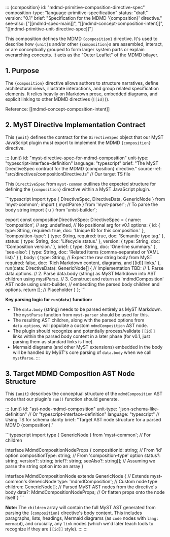 ::: {composition}
id: "mdmd-primitive-composition-directive-spec"
composition-type: "language-primitive-specification"
status: "draft"
version: "0.1"
brief: "Specification for the MDMD '{composition}' directive."
see-also: ["[[mdmd-spec-main]]", "[[mdmd-concept-composition-intent]]", "[[mdmd-primitive-unit-directive-spec]]"]

This composition defines the MDMD `{composition}` directive. It's used to describe
how `{unit}`s and/or other `{composition}`s are assembled, interact, or are
conceptually grouped to form larger system parts or explain overarching concepts.
It acts as the "Outer Leaflet" of the MDMD bilayer.

## 1. Purpose

The `{composition}` directive allows authors to structure narratives, define
architectural views, illustrate interactions, and group related specification
elements. It relies heavily on Markdown prose, embedded diagrams, and explicit
linking to other MDMD directives (`[[id]]`).

Reference: [[mdmd-concept-composition-intent]]

## 2. MyST Directive Implementation Contract

This `{unit}` defines the contract for the `DirectiveSpec` object that our
MyST JavaScript plugin must export to implement the MDMD `{composition}` directive.

::: {unit}
id: "myst-directive-spec-for-mdmd-composition"
unit-type: "typescript-interface-definition"
language: "typescript"
brief: "The MyST DirectiveSpec contract for the MDMD {composition} directive."
source-ref: "src/directives/compositionDirective.ts" // Our target TS file

This `DirectiveSpec` from `myst-common` outlines the expected structure for
defining the `{composition}` directive within a MyST JavaScript plugin.

\`\`\`typescript
import type { DirectiveSpec, DirectiveData, GenericNode } from 'myst-common';
import { mystParse } from 'myst-parser'; // To parse the body string
import { u } from 'unist-builder';

export const compositionDirectiveSpec: DirectiveSpec = {
name: 'composition',
// arg: undefined, // No positional arg for v0.1
options: {
id: { type: String, required: true, doc: 'Unique ID for this composition.' },
'composition-type': { type: String, required: true, doc: 'Semantic type tag.' },
status: { type: String, doc: 'Lifecycle status.' },
version: { type: String, doc: 'Composition version.' },
brief: { type: String, doc: 'One-line summary.' },
'see-also': { type: String, doc: 'Related items (comma-separated or YAML list).' }
},
body: {
type: String, // Expect the raw string body from MyST
required: false,
doc: 'Rich Markdown content, diagrams, and [[id]] links.'
},
run(data: DirectiveData): GenericNode[] {
// Implementation TBD:
// 1. Parse data.options.
// 2. Parse data.body (string) as MyST Markdown into AST children using mystParse.
// 3. Construct and return an 'mdmdComposition' AST node using unist-builder,
// embedding the parsed body children and options.
return []; // Placeholder
}
};
\`\`\`

**Key parsing logic for `run(data)` function:**

- The `data.body` (string) needs to be parsed entirely as MyST Markdown. The `mystParse` function from `myst-parser` should be used for this.
- The resulting AST children, along with the parsed options from `data.options`, will populate a custom `mdmdComposition` AST node.
- The plugin should recognize and potentially process/validate `[[id]]` links within the parsed body content in a later phase (for v0.1, just parsing them as standard links is fine).
- Mermaid diagrams (and other MyST extensions) embedded in the body will be handled by MyST's core parsing of `data.body` when we call `mystParse`.
  :::

## 3. Target MDMD Composition AST Node Structure

This `{unit}` describes the conceptual structure of the `mdmdComposition` AST node that our plugin's `run()` function should generate.

::: {unit}
id: "ast-node-mdmd-composition"
unit-type: "json-schema-like-definition" // Or "typescript-interface-definition"
language: "typescript" // Using TS for schema clarity
brief: "Target AST node structure for a parsed MDMD {composition}."

\`\`\`typescript
import type { GenericNode } from 'myst-common'; // For children

interface MdmdCompositionNodeProps {
compositionId: string; // From 'id' option
compositionType: string; // From 'composition-type' option
status?: string;
version?: string;
brief?: string;
seeAlso?: string[]; // Assuming we parse the string option into an array
}

interface MdmdCompositionNode extends GenericNode { // Extends myst-common's GenericNode
type: 'mdmdComposition'; // Custom node type
children: GenericNode[]; // Parsed MyST AST nodes from the directive's body
data?: MdmdCompositionNodeProps; // Or flatten props onto the node itself
}
\`\`\`

**Note:** The `children` array will contain the full MyST AST generated from parsing the `{composition}` directive's body content. This includes paragraphs, lists, headings, Mermaid diagrams (as `code` nodes with `lang: mermaid`), and crucially, any `link` nodes (which we'd later teach tools to recognize if they are `[[id]]` style).
:::
:::
